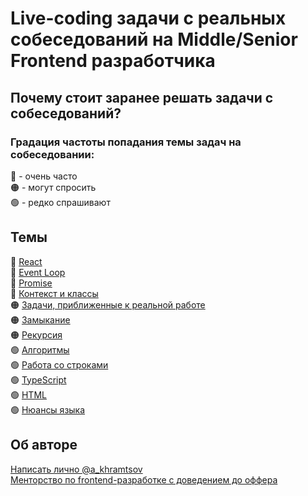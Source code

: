 # Live-coding задачи с реальных собеседований на Middle/Senior Frontend разработчика

## Почему стоит заранее решать задачи с собеседований?

### Градация частоты попадания темы задач на собеседовании:
🔴 - очень часто  
🟠 - могут спросить  
🟢 - редко спрашивают  

## Темы
🔴 [React](react.md)  
🔴 [Event Loop](eventloop.md)   
🔴 [Promise](promise.md)   
🔴 [Контекст и классы](context.md)  
🟠 [Задачи, приближенные к реальной работе](real-tasks.md)  
🟠 [Замыкание](closure.md)  
🟠 [Рекурсия](recursion.md)  
🟢 [Алгоритмы](algorithms.md)  
🟢 [Работа со строками](strings.md)  
🟢 [TypeScript](typescript.md)  
🟢 [HTML](html.md)  
🟢 [Нюансы языка](trics.md)    

## Об авторе
[Написать лично @a_khramtsov](https://t.me/a_khramtsov)  
[Менторство по frontend-разработке с доведением до оффера](https://akhramtsov-mentor.ru/)  
